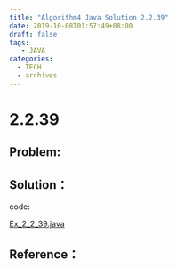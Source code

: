 ```yaml
---
title: "Algorithm4 Java Solution 2.2.39"
date: 2019-10-08T01:57:49+08:00
draft: false
tags:
   - JAVA
categories:
  - TECH
  - archives
---
```



# 2.2.39

## Problem:


## Solution：

code:

[Ex_2_2_39.java](./Ex_2_2_39.java)


## Reference：


